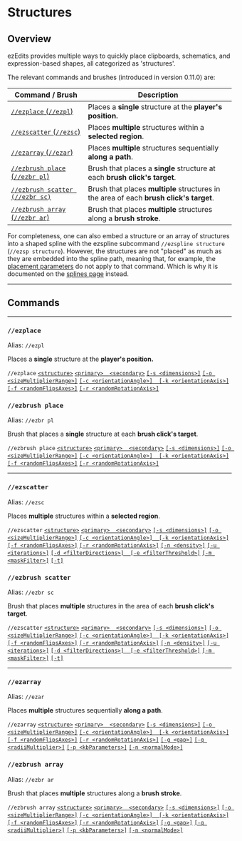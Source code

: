 # Structures

## Overview

ezEdits provides multiple ways to quickly place clipboards, schematics, and expression-based shapes, all categorized as 'structures'.

The relevant commands and brushes (introduced in version 0.11.0) are:

<table data-column-title-hidden data-view="cards" data-full-width="false"><thead><tr><th>Command / Brush</th><th>Description</th></tr></thead><tbody><tr><td><a href="./#ezplace"><code>//ezplace</code> (<code>//ezpl</code>)</a> </td><td>Places a <strong>single</strong> structure at the <strong>player's position.</strong></td></tr><tr><td><a href="./#ezscatter"><code>//ezscatter</code> (<code>//ezsc</code>)</a> </td><td>Places <strong>multiple</strong> structures within a <strong>selected region</strong>.</td></tr><tr><td><a href="./#ezarray"><code>//ezarray</code> (<code>//ezar</code>)</a></td><td>Places <strong>multiple</strong> structures sequentially <strong>along a path</strong>.</td></tr><tr><td><a href="./#ezbrush-place"><code>//ezbrush place</code> (<code>//ezbr pl</code>)</a></td><td>Brush that places a <strong>single</strong> structure at each <strong>brush click's target</strong>.</td></tr><tr><td><a href="./#ezbrush-scatter"><code>//ezbrush scatter (//ezbr sc)</code></a></td><td>Brush that places <strong>multiple</strong> structures in the area of each <strong>brush click's target</strong>.</td></tr><tr><td><a href="./#ezbrush-array"><code>//ezbrush array</code> (<code>//ezbr ar</code>)</a></td><td>Brush that places <strong>multiple</strong> structures along a <strong>brush stroke</strong>.</td></tr></tbody></table>

For completeness, one can also embed a structure or an array of structures into a shaped spline with the ezspline subcommand `//ezspline structure` (`//ezsp structure`). However, the structures are not "placed" as much as they are embedded into the spline path, meaning that, for example, the [placement parameters](placement-parameters.md) do not apply to that command. Which is why it is documented on the [splines page](../spline.md) instead.



***

## Commands

***

### `//ezplace`

Alias: `//ezpl`

Places a **single** structure at the **player's position.**

`//ezplace` [`<structure>`](available-structures.md) [`<primary>  <secondary>`](placement-parameters.md#alignment-most-important-less-than-primary-greater-than-and-less-than-secondary-greater-than) [`[-s <dimensions>]`](./#controlling-dimensions-s-less-than-dimensions-greater-than) [`[-o <sizeMultiplierRange>]`](./#random-scaling-o-less-than-sizemultiplierrange-greater-than) [`[-c <orientationAngle>]  [-k <orientationAxis>]`](./#orientation-advanced-k-less-than-orientationaxis-greater-than-and-c-less-than-orientationangle-great) [`[-f <randomFlipsAxes>]`](./#random-flips-f-less-than-randomflipsaxes-greater-than) [`[-r <randomRotationAxis>]`](./#random-90-rotations-r-less-than-randomrotationaxis-greater-than)

### `//ezbrush place`

Alias: `//ezbr pl`

Brush that places a **single** structure at each **brush click's target**.

`//ezbrush place` [`<structure>`](available-structures.md) [`<primary>  <secondary>`](placement-parameters.md#alignment-most-important-less-than-primary-greater-than-and-less-than-secondary-greater-than) [`[-s <dimensions>]`](./#controlling-dimensions-s-less-than-dimensions-greater-than) [`[-o <sizeMultiplierRange>]`](./#random-scaling-o-less-than-sizemultiplierrange-greater-than) [`[-c <orientationAngle>]  [-k <orientationAxis>]`](./#orientation-advanced-k-less-than-orientationaxis-greater-than-and-c-less-than-orientationangle-great) [`[-f <randomFlipsAxes>]`](./#random-flips-f-less-than-randomflipsaxes-greater-than) [`[-r <randomRotationAxis>]`](./#random-90-rotations-r-less-than-randomrotationaxis-greater-than)

***

### `//ezscatter`

Alias: `//ezsc`

Places **multiple** structures within a **selected region**.

`//ezscatter` [`<structure>`](available-structures.md) [`<primary>  <secondary>`](placement-parameters.md#alignment-most-important-less-than-primary-greater-than-and-less-than-secondary-greater-than) [`[-s <dimensions>]`](./#controlling-dimensions-s-less-than-dimensions-greater-than) [`[-o <sizeMultiplierRange>]`](./#random-scaling-o-less-than-sizemultiplierrange-greater-than) [`[-c <orientationAngle>]  [-k <orientationAxis>]`](./#orientation-advanced-k-less-than-orientationaxis-greater-than-and-c-less-than-orientationangle-great) [`[-f <randomFlipsAxes>]`](./#random-flips-f-less-than-randomflipsaxes-greater-than) [`[-r <randomRotationAxis>]`](./#random-90-rotations-r-less-than-randomrotationaxis-greater-than) [`[-n <density>]`](./#density-n-less-than-density-greater-than) [`[-u <iterations>]`](./#uniformity-u-less-than-iterations-greater-than) [`[-d <filterDirections>]  [-e <filterThreshold>]`](./#directional-filter-d-less-than-directions-greater-than-and-e-less-than-threshold-greater-than) [`[-m <maskFilter>]`](./#mask-filter-m-less-than-mask-greater-than) [`[-t]`](./#trimming-flag-t)

### `//ezbrush scatter`

Alias: `//ezbr sc`

Brush that places **multiple** structures in the area of each **brush click's target**.

`//ezscatter` [`<structure>`](available-structures.md) [`<primary>  <secondary>`](placement-parameters.md#alignment-most-important-less-than-primary-greater-than-and-less-than-secondary-greater-than) [`[-s <dimensions>]`](./#controlling-dimensions-s-less-than-dimensions-greater-than) [`[-o <sizeMultiplierRange>]`](./#random-scaling-o-less-than-sizemultiplierrange-greater-than) [`[-c <orientationAngle>]  [-k <orientationAxis>]`](./#orientation-advanced-k-less-than-orientationaxis-greater-than-and-c-less-than-orientationangle-great) [`[-f <randomFlipsAxes>]`](./#random-flips-f-less-than-randomflipsaxes-greater-than) [`[-r <randomRotationAxis>]`](./#random-90-rotations-r-less-than-randomrotationaxis-greater-than) [`[-n <density>]`](./#density-n-less-than-density-greater-than) [`[-u <iterations>]`](./#uniformity-u-less-than-iterations-greater-than) [`[-d <filterDirections>]  [-e <filterThreshold>]`](./#directional-filter-d-less-than-directions-greater-than-and-e-less-than-threshold-greater-than) [`[-m <maskFilter>]`](./#mask-filter-m-less-than-mask-greater-than) [`[-t]`](./#trimming-flag-t)

***

### `//ezarray`

Alias: `//ezar`

Places **multiple** structures sequentially **along a path**.

`//ezarray` [`<structure>`](available-structures.md) [`<primary>  <secondary>`](placement-parameters.md#alignment-most-important-less-than-primary-greater-than-and-less-than-secondary-greater-than) [`[-s <dimensions>]`](./#controlling-dimensions-s-less-than-dimensions-greater-than) [`[-o <sizeMultiplierRange>]`](./#random-scaling-o-less-than-sizemultiplierrange-greater-than) [`[-c <orientationAngle>]  [-k <orientationAxis>]`](./#orientation-advanced-k-less-than-orientationaxis-greater-than-and-c-less-than-orientationangle-great) [`[-f <randomFlipsAxes>]`](./#random-flips-f-less-than-randomflipsaxes-greater-than) [`[-r <randomRotationAxis>]`](./#random-90-rotations-r-less-than-randomrotationaxis-greater-than) [`[-g <gap>]`](./#distance-g-less-than-distance-greater-than) [`[-q <radiiMultiplier>]`](./#progressive-scaling-q-less-than-radii-greater-than) [`[-p <kbParameters>]`](./#path-parameters-p-less-than-kbparameters-greater-than) [`[-n <normalMode>]`](./#spline-orientation-n-less-than-normalmode-greater-than)

### `//ezbrush array`

Alias: `//ezbr ar`

Brush that places **multiple** structures along a **brush stroke**.

`//ezbrush array` [`<structure>`](available-structures.md) [`<primary>  <secondary>`](placement-parameters.md#alignment-most-important-less-than-primary-greater-than-and-less-than-secondary-greater-than) [`[-s <dimensions>]`](./#controlling-dimensions-s-less-than-dimensions-greater-than) [`[-o <sizeMultiplierRange>]`](./#random-scaling-o-less-than-sizemultiplierrange-greater-than) [`[-c <orientationAngle>]  [-k <orientationAxis>]`](./#orientation-advanced-k-less-than-orientationaxis-greater-than-and-c-less-than-orientationangle-great) [`[-f <randomFlipsAxes>]`](./#random-flips-f-less-than-randomflipsaxes-greater-than) [`[-r <randomRotationAxis>]`](./#random-90-rotations-r-less-than-randomrotationaxis-greater-than) [`[-g <gap>]`](./#distance-g-less-than-distance-greater-than) [`[-q <radiiMultiplier>]`](./#progressive-scaling-q-less-than-radii-greater-than) [`[-p <kbParameters>]`](./#path-parameters-p-less-than-kbparameters-greater-than) [`[-n <normalMode>]`](./#spline-orientation-n-less-than-normalmode-greater-than)
